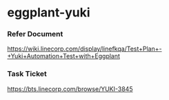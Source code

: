 # eggplant-yuki

### Refer Document
https://wiki.linecorp.com/display/linefkqa/Test+Plan+-+Yuki+Automation+Test+with+Eggplant

### Task Ticket
https://bts.linecorp.com/browse/YUKI-3845

